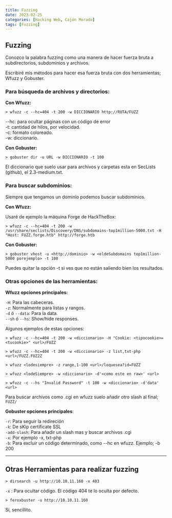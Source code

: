 ```yaml
---
title: Fuzzing
date: 2023-02-25
categories: [Hacking Web, Cajón Morado]
tags: [Fuzzing]
---
```

## Fuzzing

Conozco la palabra fuzzing como una manera de hacer fuerza bruta a subdirectorios, subdominios y archivos.

Escribiré mis métodos para hacer esa fuerza bruta con dos herramientas; Wfuzz y Gobuster.

### **Para búsqueda de archivos y directorios:**

**Con Wfuzz:**

```
> wfuzz -c --hc=404 -t 200 -w DICCIONARIO http://RUTA/FUZZ
```
--hc: para ocultar páginas con un código de error  
-t: cantidad de hilos, por velocidad.  
-c: formato coloreado.  
-w: diccionario.

**Con Gobuster:**
```
> gobuster dir -u URL -w DICCIONARIO -t 100
```
El diccionario que suelo usar para archivos y carpetas esta en SecLists (github), el 2.3-medium.txt.

### **Para buscar subdominios:**
Siempre que tengamos un dominio podemos buscar subdominios.

**Con Wfuzz:**

Usaré de ejemplo la máquina Forge de HackTheBox:
```
> wfuzz -c --hc=404 -t 200 -w /usr/share/seclists/Discovery/DNS/subdomains-top1million-5000.txt -H "Host: FUZZ.forge.htb" http://forge.htb
```
**Con Gobuster:**
```
> gobuster vhost -u <http://dominio> -w <eldeSubdomains top1million-5000 porejemplo> -t 100
```
Puedes quitar la opción -t si ves que no están saliendo bien los resultados.

### **Otras opciones de las herramientas:**

**Wfuzz opciones principales:** 

`-H`: Para las cabeceras.  
`-z`: Normalmente para listas y rangos.  
`-d` ó `--data`: Para la data.  
`--sh` ó `--hs`: Show/hide responses.  

Algunos ejemplos de estas opciones:

```
> wfuzz -c --hc=404 -t 200 -w <diccionario> -H "Cookie: <tipocookie>=<tucookie>" <url>/FUZZ
```
```
> wfuzz -c --hc=404 -t 200 -w <diccionario> -z list,txt-php <url>/FUZZ.FUZ2Z
```
```
> wfuzz <lodesiempre> -z range,1-100 <url>/loquesea?id=FUZZ
```
```
> wfuzz <lodeSiempre> -w <diccionario> -d'<como este en raw>' <url>
```
```
> wfuzz -c --hs "Invalid Password" -t 100 -w <diccionario> -d'data' <url>
```
Para buscar archivos como .cgi en wfuzz suelo añadir otro slash al final; `FUZZ/`

**Gobuster opciones principales**:

`-r`: Para seguir la redireción  
`-k`: De sKip certificate SSL  
`-add-slash`: Para añadir un slash mas y buscar archivos .cgi  
`-x`: Por ejemplo -x, txt-php  
`-b`: Para excluir un código determinado, como --hc en wfuzz. Ejemplo; -b 200

---

## Otras Herramientas para realizar fuzzing

```
> dirsearch -u http://10.10.11.160 -x 403
``` 
`-x` : Para ocultar código. El código 404 te lo oculta por defecto.

```
> feroxbuster -u http://10.10.11.160
```
Sí, sencillito.
